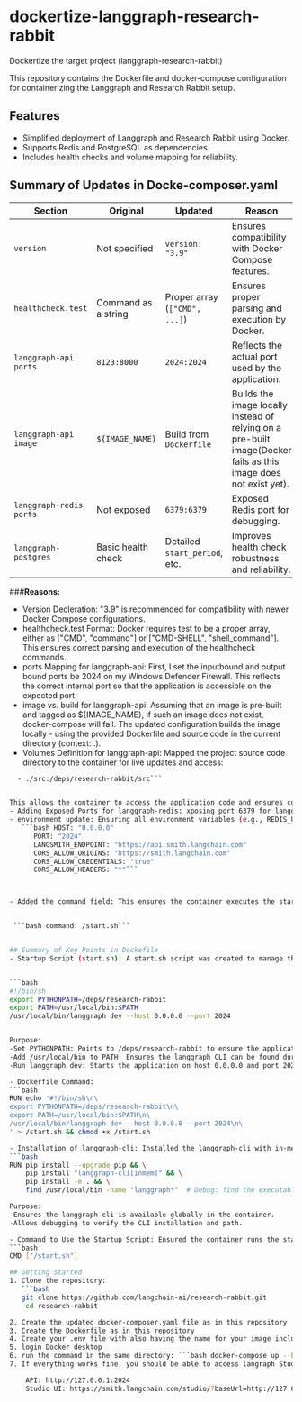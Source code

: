 # dockertize-langgraph-research-rabbit
Dockertize the target project (langgraph-research-rabbit)

This repository contains the Dockerfile and docker-compose configuration for containerizing the Langgraph and Research Rabbit setup.

## Features
- Simplified deployment of Langgraph and Research Rabbit using Docker.
- Supports Redis and PostgreSQL as dependencies.
- Includes health checks and volume mapping for reliability.

## Summary of Updates in Docke-composer.yaml

| **Section**            | **Original**                | **Updated**                     | **Reason**                                                                                  |
|-------------------------|-----------------------------|----------------------------------|---------------------------------------------------------------------------------------------|
| `version`              | Not specified               | `version: "3.9"`                | Ensures compatibility with Docker Compose features.                                         |
| `healthcheck.test`     | Command as a string         | Proper array (`["CMD", ...]`)   | Ensures proper parsing and execution by Docker.                                             |
| `langgraph-api ports`  | `8123:8000`                 | `2024:2024`                     | Reflects the actual port used by the application.                                           |
| `langgraph-api image`  | `${IMAGE_NAME}`             | Build from `Dockerfile`         | Builds the image locally instead of relying on a pre-built image(Docker fails as this image does not exist yet).                          |
| `langgraph-redis ports`| Not exposed                | `6379:6379`                     | Exposed Redis port for debugging.                                                          |
| `langgraph-postgres`   | Basic health check          | Detailed `start_period`, etc.   | Improves health check robustness and reliability.                                           |

###**Reasons:**
- Version Decleration: "3.9" is recommended for compatibility with newer Docker Compose configurations.
- healthcheck.test Format: Docker requires test to be a proper array, either as ["CMD", "command"] or ["CMD-SHELL", "shell_command"]. This ensures correct parsing and execution of the healthcheck commands.
- ports Mapping for langgraph-api: First, I set the inputbound and output bound ports be 2024 on my Windows Defender Firewall. This reflects the correct internal port so that the application is accessible on the expected port.
- image vs. build for langgraph-api: Assuming that an image is pre-built and tagged as ${IMAGE_NAME}, if such an image does not exist, docker-compose will fail. The updated configuration builds the image locally - using the provided Dockerfile and source code in the current directory (context: .).
- Volumes Definition for langgraph-api: Mapped the project source code directory to the container for live updates and access:

```bash volumes:
  - ./src:/deps/research-rabbit/src```


This allows the container to access the application code and ensures consistency with the PYTHONPATH.
- Adding Exposed Ports for langgraph-redis: xposing port 6379 for langgraph-redis is optional but helpful for debugging purposes if you need to interact with Redis directly from the host system.
- environment update: Ensuring all environment variables (e.g., REDIS_URI, POSTGRES_URI, API keys) are passed into the container for langgraph-api ensures the application can connect to the appropriate services.
   ```bash HOST: "0.0.0.0"
      PORT: "2024"
      LANGSMITH_ENDPOINT: "https://api.smith.langchain.com"
      CORS_ALLOW_ORIGINS: "https://smith.langchain.com"
      CORS_ALLOW_CREDENTIALS: "true"
      CORS_ALLOW_HEADERS: "*"```



- Added the command field: This ensures the container executes the start.sh script as the main startup process.


 ```bash command: /start.sh```


## Summary of Key Points in Dockefile
- Startup Script (start.sh): A start.sh script was created to manage the application startup and set environment variables:


```bash
#!/bin/sh
export PYTHONPATH=/deps/research-rabbit
export PATH=/usr/local/bin:$PATH
/usr/local/bin/langgraph dev --host 0.0.0.0 --port 2024


Purpose:
-Set PYTHONPATH: Points to /deps/research-rabbit to ensure the application has access to project files.
-Add /usr/local/bin to PATH: Ensures the langgraph CLI can be found during execution.
-Run langgraph dev: Starts the application on host 0.0.0.0 and port 2024.```

- Dockerfile Command:
```bash
RUN echo '#!/bin/sh\n\
export PYTHONPATH=/deps/research-rabbit\n\
export PATH=/usr/local/bin:$PATH\n\
/usr/local/bin/langgraph dev --host 0.0.0.0 --port 2024\n\
' > /start.sh && chmod +x /start.sh

- Installation of langgraph-cli: Installed the langgraph-cli with in-memory support:
```bash
RUN pip install --upgrade pip && \
    pip install "langgraph-cli[inmem]" && \
    pip install -e . && \
    find /usr/local/bin -name "langgraph*"  # Debug: find the executable

Purpose:
-Ensures the langgraph-cli is available globally in the container.
-Allows debugging to verify the CLI installation and path.

- Command to Use the Startup Script: Ensured the container runs the start.sh script as the main entry point:
```bash
CMD ["/start.sh"]

## Getting Started
1. Clone the repository:
   ```bash
   git clone https://github.com/langchain-ai/research-rabbit.git
    cd research-rabbit

2. Create the updated docker-composer.yaml file as in this repository
3. Create the Dockerfile as in this repository
4. Create your .env file with also having the name for your image included as research-rabbit added (TAVILY_API_KEY and LANGSMITH_API_KEY)
5. login Docker desktop
6. run the command in the same directory: ```bash docker-compose up --build```
7. If everything works fine, you should be able to access langraph Studio right from your Windows machine! Amazing!!!:

    API: http://127.0.0.1:2024
    Studio UI: https://smith.langchain.com/studio/?baseUrl=http://127.0.0.1:2024
